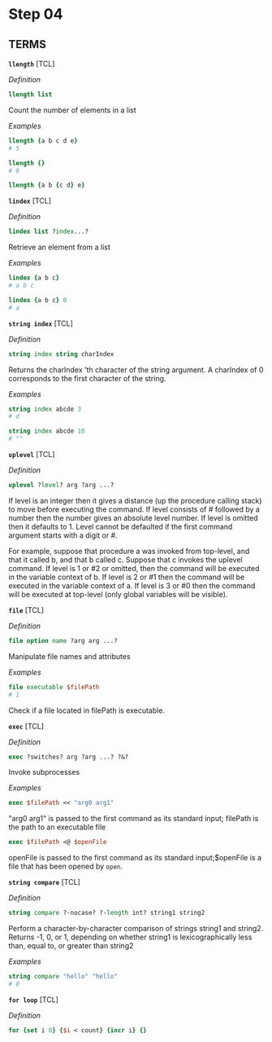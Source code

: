 # Step 04


## TERMS
**`llength`** [TCL]

*Definition*
```tcl
llength list
```
Count the number of elements in a list

*Examples*
```tcl
llength {a b c d e}
# 5
```
```tcl
llength {}
# 0
```
```tcl
llength {a b {c d} e}
```

**`lindex`** [TCL]

*Definition*
```tcl
lindex list ?index...?
```
Retrieve an element from a list

*Examples*
```tcl
lindex {a b c}
# a b c
```
```tcl
lindex {a b c} 0
# a
```

**`string index`** [TCL]

*Definition*
```tcl
string index string charIndex
```
Returns the charIndex 'th character of the string argument. A charIndex of 0 corresponds to the first character of the string.

*Examples*
```tcl
string index abcde 3
# d
```

```tcl
string index abcde 10
# ""
```

**`uplevel`** [TCL]

*Definition*
```tcl
uplevel ?level? arg ?arg ...?
```
If level is an integer then it gives a distance (up the procedure calling stack) to move before executing the command. If level consists of # followed by a number then the number gives an absolute level number. If level is omitted then it defaults to 1. Level cannot be defaulted if the first command argument starts with a digit or #.

For example, suppose that procedure a was invoked from top-level, and that it called b, and that b called c. Suppose that c invokes the uplevel command. If level is 1 or #2 or omitted, then the command will be executed in the variable context of b. If level is 2 or #1 then the command will be executed in the variable context of a. If level is 3 or #0 then the command will be executed at top-level (only global variables will be visible).

**`file`** [TCL]

*Definition*
```tcl
file option name ?arg arg ...?
```

Manipulate file names and attributes

*Examples*
```tcl
file executable $filePath
# 1
```
Check if a file located in filePath is executable.

**`exec`** [TCL]

*Definition*
```tcl
exec ?switches? arg ?arg ...? ?&?
```

Invoke subprocesses

*Examples*
```tcl
exec $filePath << "arg0 arg1"
```
"arg0 arg1" is passed to the first command as its standard input; filePath is the path to an executable file

```tcl
exec $filePath <@ $openFile
```
openFile is passed to the first command as its standard input;$openFile is a file that has been opened by `open`.

**`string compare`** [TCL]

*Definition*
```tcl
string compare ?-nocase? ?-length int? string1 string2
```
Perform a character-by-character comparison of strings string1 and string2. Returns -1, 0, or 1, depending on whether string1 is lexicographically less than, equal to, or greater than string2

*Examples*
```tcl
string compare "hello" "hello"
# 0
```

**`for loop`** [TCL]

*Definition*
```tcl
for {set i 0} {$i < count} {incr i} {}
```
